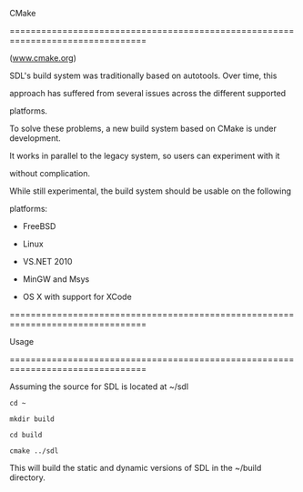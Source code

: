 CMake
================================================================================
(www.cmake.org)

SDL's build system was traditionally based on autotools. Over time, this
approach has suffered from several issues across the different supported 
platforms.
To solve these problems, a new build system based on CMake is under development.
It works in parallel to the legacy system, so users can experiment with it
without complication.
While still experimental, the build system should be usable on the following
platforms:

* FreeBSD
* Linux
* VS.NET 2010
* MinGW and Msys
* OS X with support for XCode


================================================================================
Usage
================================================================================

Assuming the source for SDL is located at ~/sdl

    cd ~
    mkdir build
    cd build
    cmake ../sdl

This will build the static and dynamic versions of SDL in the ~/build directory.
